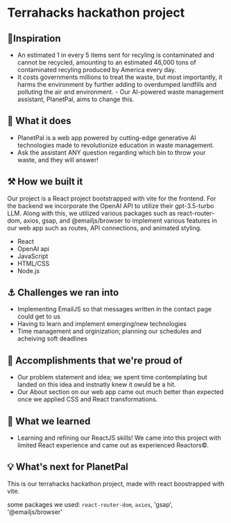 # Terrahacks hackathon project

## 🌟Inspiration
- An estimated 1 in every 5 items sent for recyling is contaminated and cannot be recycled, amounting to an estimated 46,000 tons of contaminated recyling produced by America every day.
- It costs governments millions to treat the waste, but most importantly, it harms the environment by further adding to overdumped landfills and polluting the air and environment. - Our AI-powered waste management assistant, PlanetPal, aims to change this.
## 🏡 What it does
- PlanetPal is a web app powered by cutting-edge generative AI technologies made to revolutionize education in waste management.
- Ask the assistant ANY question regarding which bin to throw your waste, and they will answer!
## ⚒️ How we built it
Our project is a React project bootstrapped with vite for the frontend. For the backend we incorporate the OpenAI API to utilize their gpt-3.5-turbo LLM. Along with this, we utilized various packages such as react-router-dom, axios, gsap, and @emailjs/browser to implement various features in our web app such as routes, API connections, and animated styling.

- React
- OpenAI api
- JavaScript
- HTML/CSS
- Node.js
## ⚓ Challenges we ran into
- Implementing EmailJS so that messages written in the contact page could get to us
- Having to learn and implement emerging/new technologies
- Time management and orginization; planning our schedules and acheiving soft deadlines 
## 🥇 Accomplishments that we're proud of
- Our problem statement and idea; we spent time contemplating but landed on this idea and instnatly knew it owuld be a hit.
- Our About section on our web app came out much better than expected once we applied CSS and React transformations.
## 📝 What we learned
- Learning and refining our ReactJS skills! We came into this project with limited React experience and came out as experienced Reactors&copy;.
## 💡 What's next for PlanetPal





This is our terrahacks hackathon project, made with react boostrapped with vite.

some packages we used:
`react-router-dom`, `axios`, 'gsap', '@emailjs/browser'